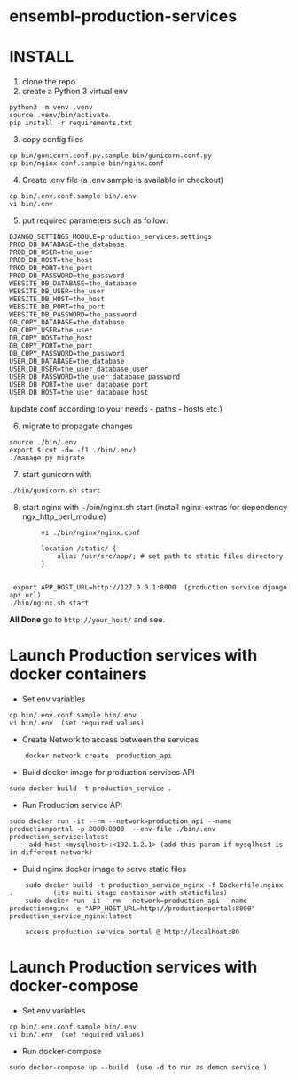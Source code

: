 # ensembl-production-services

INSTALL
=======

1. clone the repo
2. create a Python 3 virtual env
```
python3 -m venv .venv
source .venv/bin/activate
pip install -r requirements.txt
```
3. copy config files
```
cp bin/gunicorn.conf.py.sample bin/gunicorn.conf.py
cp bin/nginx.conf.sample bin/nginx.conf
```
4. Create .env file (a .env.sample is available in checkout)
```
cp bin/.env.conf.sample bin/.env
vi bin/.env
```
5. put required parameters such as follow:
```
DJANGO_SETTINGS_MODULE=production_services.settings
PROD_DB_DATABASE=the_database
PROD_DB_USER=the_user
PROD_DB_HOST=the_host
PROD_DB_PORT=the_port
PROD_DB_PASSWORD=the_password
WEBSITE_DB_DATABASE=the_database
WEBSITE_DB_USER=the_user
WEBSITE_DB_HOST=the_host
WEBSITE_DB_PORT=the_port
WEBSITE_DB_PASSWORD=the_password
DB_COPY_DATABASE=the_database
DB_COPY_USER=the_user
DB_COPY_HOST=the_host
DB_COPY_PORT=the_port
DB_COPY_PASSWORD=the_password
USER_DB_DATABASE=the_database
USER_DB_USER=the_user_database_user
USER_DB_PASSWORD=the_user_database_password
USER_DB_PORT=the_user_database_port
USER_DB_HOST=the_user_database_host
```

(update conf according to your needs - paths - hosts etc.)

6. migrate to propagate changes
```
source ./bin/.env
export $(cut -d= -f1 ./bin/.env)
./manage.py migrate
```

7. start gunicorn with
```
./bin/gunicorn.sh start
```
8. start nginx with ~/bin/nginx.sh start (install  nginx-extras for dependency ngx_http_perl_module)
```
        vi ./bin/nginx/nginx.conf 

        location /static/ {
            alias /usr/src/app/; # set path to static files directory
        }
```
```

 export APP_HOST_URL=http://127.0.0.1:8000  (production service django api url)
./bin/nginx.sh start

```

**All Done** go to `http://your_host/` and see.


Launch Production services with docker containers
================================================ 
- Set env variables

```
cp bin/.env.conf.sample bin/.env
vi bin/.env  (set required values)
```
- Create Network to access between the services
```
    docker network create  production_api 

```

- Build docker image for production services API  

```
sudo docker build -t production_service .
```
- Run Production service API

```
sudo docker run -it --rm --network=production_api --name productionportal -p 8000:8000  --env-file ./bin/.env production_service:latest
 - --add-host <mysqlhost>:<192.1.2.1> (add this param if mysqlhost is in different network)  
```

- Build nginx docker image to serve static files 
```
    sudo docker build -t production_service_nginx -f Dockerfile.nginx  .          (its multi stage container with staticfiles)
    sudo docker run -it --rm --network=production_api --name productionnginx -e "APP_HOST_URL=http://productionportal:8000" production_service_nginx:latest

    access production service portal @ http://localhost:80
```


Launch Production services with docker-compose
================================================
- Set env variables

```
cp bin/.env.conf.sample bin/.env
vi bin/.env  (set required values)
```
- Run docker-compose 
```
sudo docker-compose up --build  (use -d to run as demon service )
```